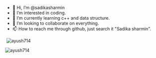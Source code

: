 - 👋 Hi, I’m @sadikasharmin
- 👀 I’m interested in coding.
- 🌱 I’m currently learning c++ and data structure.
- 💞️ I’m looking to collaborate on everything.
- 📫 How to reach me through github, just search it "Sadika sharmin".

<!---
sadikasharmin/sadikasharmin is a ✨ special ✨ repository because its `README.md` (this file) appears on your GitHub profile.
You can click the Preview link to take a look at your changes.
--->
<p>&nbsp;<img align="center" src="https://github-readme-stats.vercel.app/api?username=ayush714&show_icons=true&locale=en" alt="ayush714" /></p>

<p><img align="center" src="https://github-readme-streak-stats.herokuapp.com/?user=ayush714&" alt="ayush714" /></p>
